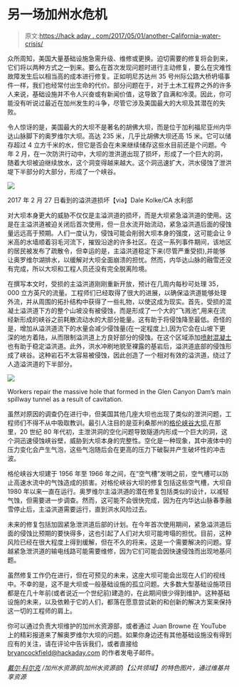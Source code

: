 # 另一场加州水危机

> 原文:[https://hack aday . com/2017/05/01/another-California-water-crisis/](https://hackaday.com/2017/05/01/another-california-water-crisis/)

众所周知，美国大量基础设施急需升级、维修或更换。迫切需要的修复将会到来，它们将以两种方式之一到来。要么在首次发现问题时进行主动修复，要么在灾难性故障发生后以相当高的成本进行修复。正如明尼苏达州 35 号州际公路大桥坍塌事件一样，我们也经常付出生命的代价。部分问题在于，对于土木工程界之外的许多人来说，基础设施并不令人兴奋或有新闻价值，这导致了自满和冷漠。因此，你可能没有听说过最近在加州发生的斗争，尽管它涉及美国最大的大坝及其潜在的失败。

令人惊讶的是，美国最大的大坝不是著名的胡佛大坝，而是位于加利福尼亚州内华达山脉脚下的奥罗维尔大坝。高达 235 米，几乎比胡佛大坝还高 15 米。它可以储存超过 4 立方千米的水，但它是否会在未来继续储存这些水目前还是个问题。今年 2 月，在一次防洪行动中，大坝的泄洪道出现了损坏，形成了一个巨大的洞，随着大坝被迫继续放水，这个洞变得越来越大。这个洞迅速扩大，洪水侵蚀了泄洪堤下半部分的大部分，形成了一个峡谷。

[![](../Images/6c4da679fd5f95505c7b90511716f69f.png)](https://hackaday.com/wp-content/uploads/2017/04/oroville_dam_spillway_damage_27_feb_2017.jpg)

2017 年 2 月 27 日看到的溢洪道损坏【via】Dale Kolke/CA 水利部

对大坝本身更大的威胁不仅仅是主溢洪道的损坏，而是大坝紧急溢洪道的使用。这是在主溢洪道被迫关闭后首次使用，但一旦水流开始流动，紧急溢洪道后面的侵蚀量远远高于预期。人们一度认为，侵蚀可能会削弱大坝本身的强度，这可能会让 9 米高的水墙顺着羽毛河流下，摧毁沿途的许多社区。在这一系列事件期间，该地区的居民被发布了疏散令，但幸运的是，主溢洪道稳定下来(尽管严重受损),并能够让奥罗维尔湖排水，以缓解对大坝全面崩溃的担忧。然而，内华达山脉的融雪还没有完成，所以大坝和工程人员还没有完全脱离险境。

在撰写本文时，受损的主溢洪道刚刚重新开放，预计在几周内每秒可处理 35，000 立方英尺的流量。工程师们已经取得了很大的进展，以确保溢洪道能够处理外流，并从周围的拓扑结构中获得了一些礼物，以使这成为现实。首先，受损的混凝土溢洪道下方的整个山坡没有被侵蚀，而是形成了一个大的“飞溅池”,用来在流经新形成的峡谷之前耗散流动水的大部分能量。这有助于将侵蚀降至最低。奇怪的是，增加从溢洪道流下的水量会减少侵蚀量(在一定程度上),因为它会在山坡下更深的地方着陆，从而限制溢洪道上方良好部分的侵蚀。在这个区域添加[喷射混凝土](http://www.yoderlaserconcrete.com/concrete-vs-shotcrete-whats-the-difference/)也有助于稳定溢洪道。此外，洪水冲刷地貌至裸露的基岩后，溢洪道底部的侵蚀形成了峡谷。这种岩石不太容易被侵蚀，因此创造了一个相对有效的溢洪道，绕过了人造溢洪道的下半部分。

![](../Images/82e70374b898660bad7e79eaa23a0686.png)

Workers repair the massive hole that formed in the Glen Canyon Dam’s main spillway tunnel as a result of cavitation.

虽然对原因的调查仍在进行中，但美国其他几座大坝也出现了类似的泄洪问题，工程师们不得不从中吸取教训。最引人注目的是亚利桑那州的[格伦峡谷大坝](https://www.youtube.com/watch?v=bnLcSVPw2_I),在那里，20 世纪 80 年代初，主泄洪洞的空化问题导致隧道内形成一个巨大的洞，这个洞迅速侵蚀峡谷壁，威胁到大坝本身的完整性。空化是一种现象，其中液体中的压力变化会产生气泡，这些气泡随后会在更高的压力下破裂并产生破坏性的冲击波。

格伦峡谷大坝建于 1956 年至 1966 年之间，在“空气槽”发明之前，空气槽可以防止高速水流中的气蚀造成的损害。对格伦峡谷大坝的修复包括这些空气槽，大坝自 1980 年以来一直在运行。奥罗维尔主溢洪道的潜在修复包括类似的设计，以减轻气蚀，但需要进一步调查。然而，这可能不会很快完成，因为在内华达山脉春季融雪停止后，主溢洪道需要运行，直到洪水风险过去。

未来的修复包括加固紧急泄洪道后部的计划。在今年首次使用期间，紧急溢洪道后面的侵蚀比预期的要快得多，这也引起了人们对大坝可能垮塌的担忧。目前，这种风险已经在很大程度上得到缓解，但在不久的将来，这是一个需要解决的问题。穿越紧急泄洪道的输电线路可能需要维修，因为它们可能会因快速侵蚀而出现地基问题。

虽然修复工作仍在进行，但在可预见的未来，这座大坝可能会出现在人们的视线中。不幸的是，这不是大坝或一般基础设施的孤立问题。大多数大型基础设施项目都是在几十年前(或者说近一个世纪前)建造的，在此期间很少得到维护。这种基础设施的未来，以及依赖于它的人们，都落在愿意尝试新的和创新的解决方案来保持这一切的工程师的肩上。

你可以通过负责大坝维护的加州水资源部，或者通过 Juan Browne 在 YouTube 上的精彩报道来了解奥罗维尔大坝的问题。如果你身边还有其他基础设施没有得到应有的关注，请在评论中告诉我们，或者直接给 bryancockfield@hackaday.com 的作者发电子邮件。

*[戴尔·科尔克](https://commons.wikimedia.org/wiki/File:Oroville_Dam_spillway_damage_February_27_2017.jpg) /加州水资源部(加州水资源部)【公共领域】的特色图片，通过维基共享资源*